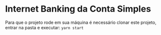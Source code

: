 # Internet Banking da Conta Simples
Para que o projeto rode em sua máquina é necessário clonar este projeto, entrar na pasta e executar:
```yarn start ```
